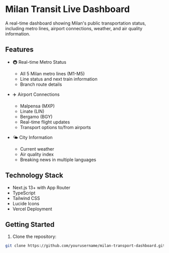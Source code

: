 # Milan Transit Live Dashboard

A real-time dashboard showing Milan's public transportation status, including metro lines, airport connections, weather, and air quality information.

## Features

- 🚇 Real-time Metro Status
  - All 5 Milan metro lines (M1-M5)
  - Line status and next train information
  - Branch route details

- ✈️ Airport Connections
  - Malpensa (MXP)
  - Linate (LIN)
  - Bergamo (BGY)
  - Real-time flight updates
  - Transport options to/from airports

- 🌤️ City Information
  - Current weather
  - Air quality index
  - Breaking news in multiple languages

## Technology Stack

- Next.js 13+ with App Router
- TypeScript
- Tailwind CSS
- Lucide Icons
- Vercel Deployment

## Getting Started

1. Clone the repository:
```bash
git clone https://github.com/yourusername/milan-transport-dashboard.git